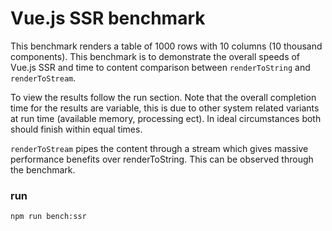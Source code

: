 # Vue.js SSR benchmark

This benchmark renders a table of 1000 rows with 10 columns (10 thousand components). This benchmark is to demonstrate the overall speeds of Vue.js SSR and time to content comparison between `renderToString` and `renderToStream`.

To view the results follow the run section. Note that the overall completion time for the results are variable, this is due to other system related variants at run time (available memory, processing ect). In ideal circumstances both should finish within equal times.

`renderToStream` pipes the content through a stream which gives massive performance benefits over renderToString. This can be observed through the benchmark.

### run

``` bash
npm run bench:ssr
```
